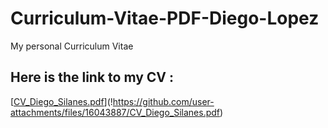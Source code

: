 # Curriculum-Vitae-PDF-Diego-Lopez
My personal Curriculum Vitae
## Here is the link to my CV :
[[CV_Diego_Silanes.pdf](https://github.com/user-attachments/files/16043887/CV_Diego_Silanes.pdf)](!https://github.com/user-attachments/files/16043887/CV_Diego_Silanes.pdf)


